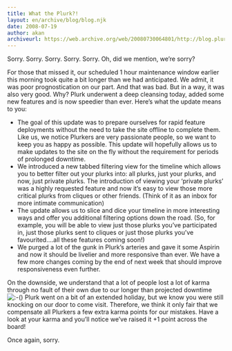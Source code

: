 ```yaml
---
title: What the Plurk?!
layout: en/archive/blog/blog.njk
date: 2008-07-19
author: akan
archiveurl: https://web.archive.org/web/20080730064801/http://blog.plurk.com/2008/07/19/what-the-plurk/
---
```

Sorry. Sorry. Sorry. Sorry. Sorry. Oh, did we mention, we’re sorry?

For those that missed it, our scheduled 1 hour maintenance window earlier this morning took quite a bit longer than we had anticipated. We admit, it was poor prognostication on our part. And that was bad. But in a way, it was also very good. Why? Plurk underwent a deep cleansing today, added some new features and is now speedier than ever. Here’s what the update means to you:

- The goal of this update was to prepare ourselves for rapid feature deployments without the need to take the site offline to complete them. Like us, we notice Plurkers are very passionate people, so we want to keep you as happy as possible. This update will hopefully allows us to make updates to the site on the fly without the requirement for periods of prolonged downtime.
- We introduced a new tabbed filtering view for the timeline which allows you to better filter out your plurks into: all plurks, just your plurks, and now, just private plurks. The introduction of viewing your ‘private plurks’ was a highly requested feature and now it’s easy to view those more critical plurks from cliques or other friends. (Think of it as an inbox for more intimate communication)
- The update allows us to slice and dice your timeline in more interesting ways and offer you additional filtering options down the road. (So, for example, you will be able to view just those plurks you’ve participated in, just those plurks sent to cliques or just those plurks you’ve favourited….all these features coming soon!)
- We purged a lot of the gunk in Plurk’s arteries and gave it some Aspirin and now it should be livelier and more responsive than ever. We have a few more changes coming by the end of next week that should improve responsiveness even further.

On the downside, we understand that a lot of people lost a lot of karma through no fault of their own due to our longer than projected downtime ![:-()](/media/archive/blog/emoji/icon_sad.gif) Plurk went on a bit of an extended holiday, but we know you were still knocking on our door to come visit. Therefore, we think it only fair that we compensate all Plurkers a few extra karma points for our mistakes. Have a look at your karma and you’ll notice we’ve raised it +1 point across the board!

Once again, sorry.